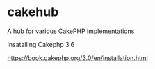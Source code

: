 # cakehub
A hub for various CakePHP implementations

Insatalling Cakephp 3.6

https://book.cakephp.org/3.0/en/installation.html


